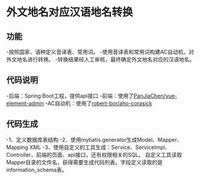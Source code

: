 # 外文地名对应汉语地名转换
## 功能
-按照国家、语种定义音译表、常用词。
-使用音译表和常用词构建AC自动机，对外文地名进行转换。
-转换结果经人工审核，最终确定外文地名对应的汉语地名。

## 代码说明

-后端：Spring Boot工程，提供api接口
-前端：使用了[PanJiaChen/vue-element-admin](https://github.com/PanJiaChen/vue-element-admin)
-AC自动机：使用了[robert-bor/aho-corasick](https://github.com/robert-bor/aho-corasick)

## 代码生成

-1、定义数据库表结构
-2、使用mybatis.generator生成Model、Mapper、Mapping XML
-3、使用自定义的工具生成：Service、ServiceImpl、Controller，前端的页面、api接口，还有权限相关的SQL。
自定义工具读取Mapper目录的文件名，获得需要生成代码列表。字段定义读取的是information_schema表。

